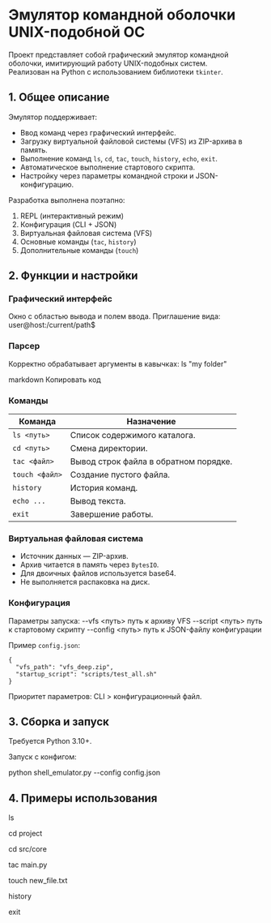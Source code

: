 # Эмулятор командной оболочки UNIX-подобной ОС

Проект представляет собой графический эмулятор командной оболочки, имитирующий работу UNIX-подобных систем.  
Реализован на Python с использованием библиотеки `tkinter`.

## 1. Общее описание

Эмулятор поддерживает:
- Ввод команд через графический интерфейс.
- Загрузку виртуальной файловой системы (VFS) из ZIP-архива в память.
- Выполнение команд `ls`, `cd`, `tac`, `touch`, `history`, `echo`, `exit`.
- Автоматическое выполнение стартового скрипта.
- Настройку через параметры командной строки и JSON-конфигурацию.

Разработка выполнена поэтапно:
1. REPL (интерактивный режим)
2. Конфигурация (CLI + JSON)
3. Виртуальная файловая система (VFS)
4. Основные команды (`tac`, `history`)
5. Дополнительные команды (`touch`)

## 2. Функции и настройки

### Графический интерфейс
Окно с областью вывода и полем ввода. Приглашение вида:
user@host:/current/path$



### Парсер
Корректно обрабатывает аргументы в кавычках:
ls "my folder"

markdown
Копировать код

### Команды
| Команда | Назначение |
|----------|-------------|
| `ls <путь>` | Список содержимого каталога. |
| `cd <путь>` | Смена директории. |
| `tac <файл>` | Вывод строк файла в обратном порядке. |
| `touch <файл>` | Создание пустого файла. |
| `history` | История команд. |
| `echo ...` | Вывод текста. |
| `exit` | Завершение работы. |

### Виртуальная файловая система
- Источник данных — ZIP-архив.
- Архив читается в память через `BytesIO`.
- Для двоичных файлов используется base64.
- Не выполняется распаковка на диск.

### Конфигурация
Параметры запуска:
--vfs <путь> путь к архиву VFS
--script <путь> путь к стартовому скрипту
--config <путь> путь к JSON-файлу конфигурации


Пример `config.json`:
```
{
  "vfs_path": "vfs_deep.zip",
  "startup_script": "scripts/test_all.sh"
}
```  
Приоритет параметров: CLI > конфигурационный файл.

## 3. Сборка и запуск
Требуется Python 3.10+.

Запуск с конфигом:

python shell_emulator.py --config config.json



## 4. Примеры использования


ls

cd project

cd src/core

tac main.py

touch new_file.txt

history

exit
